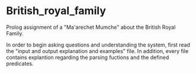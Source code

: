 # British_royal_family
Prolog assignment of a "Ma'arechet Mumche" about the British Royal Family.

In order to begin asking questions and understanding the system, first read the "input and output explanation and examples" file.
In addition, every file contains explantion regarding the parsing fuctions and the defined predicates. 
